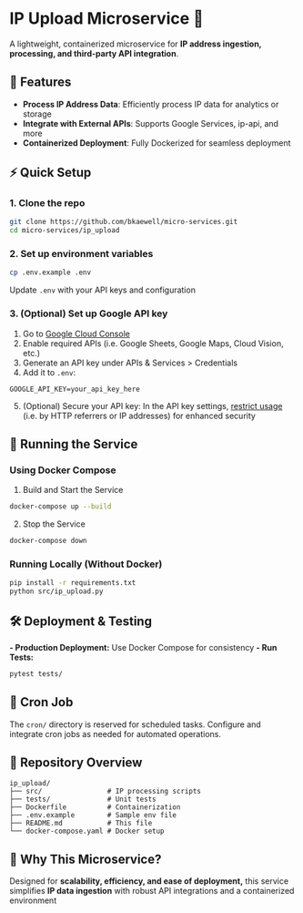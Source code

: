 # **IP Upload Microservice 🚀**

A lightweight, containerized microservice for **IP address ingestion, processing, and third-party API integration**.

## **📌 Features**
- **Process IP Address Data**: Efficiently process IP data for analytics or storage
- **Integrate with External APIs**: Supports Google Services, ip-api, and more
- **Containerized Deployment**: Fully Dockerized for seamless deployment

## **⚡ Quick Setup**
### 1. Clone the repo
```bash
git clone https://github.com/bkaewell/micro-services.git
cd micro-services/ip_upload
```

### 2. Set up environment variables
```bash
cp .env.example .env
```
Update `.env` with your API keys and configuration

### 3. (Optional) Set up Google API key

1. Go to [Google Cloud Console](https://console.cloud.google.com/)
2. Enable required APIs (i.e. Google Sheets, Google Maps, Cloud Vision, etc.)
3. Generate an API key under APIs & Services > Credentials
4. Add it to `.env`:

```dotenv
GOOGLE_API_KEY=your_api_key_here
```
5. (Optional) Secure your API key:
In the API key settings, [restrict usage](https://cloud.google.com/docs/authentication/api-keys#securing) (i.e. by HTTP referrers or IP addresses) for enhanced security

## **🚀 Running the Service**
### Using Docker Compose
1. Build and Start the Service

```bash
docker-compose up --build
```

2. Stop the Service

```bash
docker-compose down
```

### Running Locally (Without Docker)

```bash
pip install -r requirements.txt
python src/ip_upload.py
```
## **🛠 Deployment & Testing**

**- Production Deployment:** Use Docker Compose for consistency
**- Run Tests:**

```bash
pytest tests/
```

## **🔄 Cron Job**
The `cron/` directory is reserved for scheduled tasks. Configure and integrate cron jobs as needed for automated operations.

## **📂 Repository Overview**
```
ip_upload/
├── src/                # IP processing scripts
├── tests/              # Unit tests
├── Dockerfile          # Containerization
├── .env.example        # Sample env file
├── README.md           # This file
└── docker-compose.yaml # Docker setup
```

## **📌 Why This Microservice?**
Designed for **scalability, efficiency, and ease of deployment,** this service simplifies **IP data ingestion** with robust API integrations and a containerized environment

